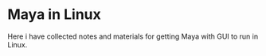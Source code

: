 # Maya in Linux

Here i have collected notes and materials for getting Maya with GUI to run in Linux.

